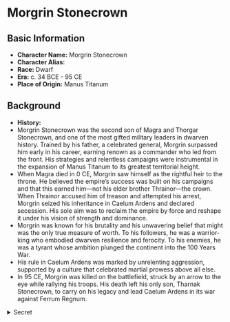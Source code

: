 # Morgrin Stonecrown

## Basic Information
- **Character Name:** Morgrin Stonecrown
- **Character Alias:** 
- **Race:** Dwarf
- **Era:** c. 34 BCE - 95 CE
- **Place of Origin:** Manus Titanum


## Background

- **History:**
 - Morgrin Stonecrown was the second son of Magra and Thorgar Stonecrown, and one of the most gifted military leaders in dwarven history. Trained by his father, a celebrated general, Morgrin surpassed him early in his career, earning renown as a commander who led from the front. His strategies and relentless campaigns were instrumental in the expansion of Manus Titanum to its greatest territorial height.
 - When Magra died in 0 CE, Morgrin saw himself as the rightful heir to the throne. He believed the empire’s success was built on his campaigns and that this earned him—not his elder brother Thrainor—the crown. When Thrainor accused him of treason and attempted his arrest, Morgrin seized his inheritance in Caelum Ardens and declared secession. His sole aim was to reclaim the empire by force and reshape it under his vision of strength and dominance.
 - Morgrin was known for his brutality and his unwavering belief that might was the only true measure of worth. To his followers, he was a warrior-king who embodied dwarven resilience and ferocity. To his enemies, he was a tyrant whose ambition plunged the continent into the 100 Years War.
 - His rule in Caelum Ardens was marked by unrelenting aggression, supported by a culture that celebrated martial prowess above all else.
 - In 95 CE, Morgrin was killed on the battlefield, struck by an arrow to the eye while rallying his troops. His death left his only son, Tharnak Stonecrown, to carry on his legacy and lead Caelum Ardens in its war against Ferrum Regnum.

<details><summary>Secret</summary>

- **Motivations:**

</details>